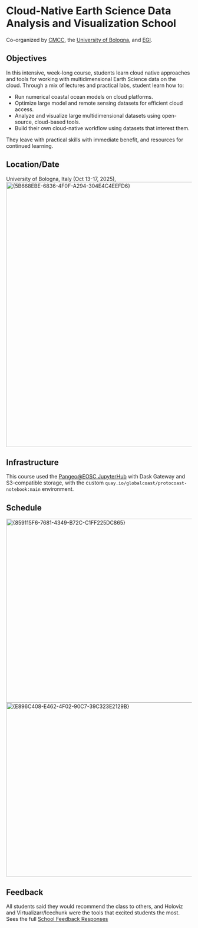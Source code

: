 # Cloud-Native Earth Science Data Analysis and Visualization School
Co-organized by [CMCC](https://www.cmcc.it/), the [University of Bologna](https://www.unibo.it/en), and [EGI](https://www.egi.eu/).
## Objectives
In this intensive, week-long course, students learn cloud native approaches and tools for working with multidimensional Earth Science data on the cloud. Through a mix of lectures and practical labs, student learn how to:

* Run numerical coastal ocean models on cloud platforms.
* Optimize large model and remote sensing datasets for efficient cloud access.
* Analyze and visualize large multidimensional datasets using open-source, cloud-based tools.
* Build their own cloud-native workflow using datasets that interest them.

They leave with practical skills with immediate benefit, and resources for continued learning.
## Location/Date
University of Bologna, Italy (Oct 13-17, 2025),
<img width="1320" height="717" alt="{5B668EBE-6836-4F0F-A294-304E4C4EEFD6}" src="https://github.com/user-attachments/assets/9c45cd81-b082-4f0e-ac98-1000f1f5b54d" />


## Infrastructure 
This course used the [Pangeo@EOSC JupyterHub](https://pangeo-eosc.vm.fedcloud.eu/) with Dask Gateway and S3-compatible storage, with the custom `quay.io/globalcoast/protocoast-notebook:main` environment. 
## Schedule
<img width="700" height="497" alt="{859115F6-7681-4349-B72C-C1FF225DC865}" src="https://github.com/user-attachments/assets/2c111a20-699f-46b8-a67c-137d0361b8a2" />
<img width="738" height="471" alt="{E896C408-E462-4F02-90C7-39C323E2129B}" src="https://github.com/user-attachments/assets/a1ef3b4e-8549-4c36-9311-ff415f115dc1" />

## Feedback
All students said they would recommend the class to others, and Holoviz and Virtualizarr/Icechunk were the tools that excited students the most.  Sees the full [School Feedback Responses](./pangeo_class_survey_results.pdf)

